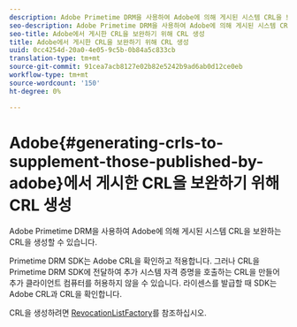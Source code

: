 ```yaml
---
description: Adobe Primetime DRM을 사용하여 Adobe에 의해 게시된 시스템 CRL을 보완하는 CRL을 생성할 수 있습니다.
seo-description: Adobe Primetime DRM을 사용하여 Adobe에 의해 게시된 시스템 CRL을 보완하는 CRL을 생성할 수 있습니다.
seo-title: Adobe에서 게시한 CRL을 보완하기 위해 CRL 생성
title: Adobe에서 게시한 CRL을 보완하기 위해 CRL 생성
uuid: 0cc4254d-20a0-4e05-9c5b-0b84a5c833cb
translation-type: tm+mt
source-git-commit: 91cea7acb8127e02b82e5242b9ad6ab0d12ce0eb
workflow-type: tm+mt
source-wordcount: '150'
ht-degree: 0%

---
```



# Adobe{#generating-crls-to-supplement-those-published-by-adobe}에서 게시한 CRL을 보완하기 위해 CRL 생성

Adobe Primetime DRM을 사용하여 Adobe에 의해 게시된 시스템 CRL을 보완하는 CRL을 생성할 수 있습니다.

Primetime DRM SDK는 Adobe CRL을 확인하고 적용합니다. 그러나 CRL을 Primetime DRM SDK에 전달하여 추가 시스템 자격 증명을 호출하는 CRL을 만들어 추가 클라이언트 컴퓨터를 허용하지 않을 수 있습니다. 라이센스를 발급할 때 SDK는 Adobe CRL과 CRL을 확인합니다.

CRL을 생성하려면 [RevocationListFactory](https://help.adobe.com/en_US/primetime/api/drm-apis/server/javadocs-flashaccess-pro/com/adobe/flashaccess/sdk/revocation/RevocationListFactory.html)를 참조하십시오.
